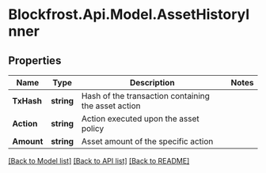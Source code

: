 # Blockfrost.Api.Model.AssetHistoryInner
## Properties

Name | Type | Description | Notes
------------ | ------------- | ------------- | -------------
**TxHash** | **string** | Hash of the transaction containing the asset action | 
**Action** | **string** | Action executed upon the asset policy | 
**Amount** | **string** | Asset amount of the specific action | 

[[Back to Model list]](../README.md#documentation-for-models) [[Back to API list]](../README.md#documentation-for-api-endpoints) [[Back to README]](../README.md)

